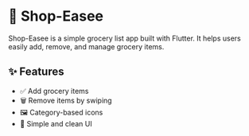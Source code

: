 # 🛒 Shop-Easee

Shop-Easee is a simple grocery list app built with Flutter. It helps users easily add, remove, and manage grocery items.

## ✨ Features
- ✅ Add grocery items  
- 🗑️ Remove items by swiping  
- 🖼️ Category-based icons  
- 📱 Simple and clean UI  

